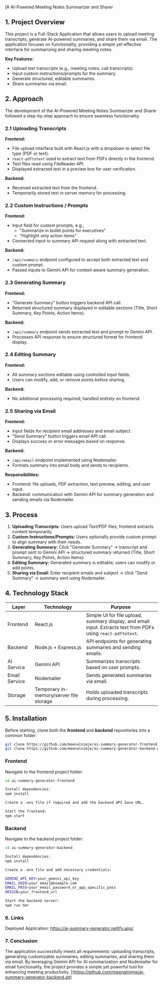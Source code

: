 [# AI-Powered Meeting Notes Summarizer and Sharer

## 1. Project Overview

This project is a Full-Stack Application that allows users to upload meeting transcripts, generate AI-powered summaries, and share them via email. The application focuses on functionality, providing a simple yet effective interface for summarizing and sharing meeting notes.

**Key Features:**
- Upload text transcripts (e.g., meeting notes, call transcripts).
- Input custom instructions/prompts for the summary.
- Generate structured, editable summaries.
- Share summaries via email.

## 2. Approach

The development of the AI-Powered Meeting Notes Summarizer and Sharer followed a step-by-step approach to ensure seamless functionality.

### 2.1 Uploading Transcripts

**Frontend:**
- File upload interface built with React.js with a dropdown to select file type (PDF or text).
- `react-pdftotext` used to extract text from PDFs directly in the frontend.
- Text files read using FileReader API.
- Displayed extracted text in a preview box for user verification.

**Backend:**
- Received extracted text from the frontend.
- Temporarily stored text in server memory for processing.

### 2.2 Custom Instructions / Prompts

**Frontend:**
- Input field for custom prompts, e.g.,  
  - "Summarize in bullet points for executives"  
  - "Highlight only action items"
- Connected input to summary API request along with extracted text.

**Backend:**
- `/api/summary` endpoint configured to accept both extracted text and custom prompt.
- Passed inputs to Gemini API for context-aware summary generation.

### 2.3 Generating Summary

**Frontend:**
- "Generate Summary" button triggers backend API call.
- Returned structured summary displayed in editable sections (Title, Short Summary, Key Points, Action Items).

**Backend:**
- `/api/summary` endpoint sends extracted text and prompt to Gemini API.
- Processes API response to ensure structured format for frontend display.

### 2.4 Editing Summary

**Frontend:**
- All summary sections editable using controlled input fields.
- Users can modify, add, or remove points before sharing.

**Backend:**
- No additional processing required; handled entirely on frontend.

### 2.5 Sharing via Email

**Frontend:**
- Input fields for recipient email addresses and email subject.
- "Send Summary" button triggers email API call.
- Displays success or error messages based on response.

**Backend:**
- `/api/email` endpoint implemented using Nodemailer.
- Formats summary into email body and sends to recipients.

**Responsibilities:**
- Frontend: file uploads, PDF extraction, text preview, editing, and user input.
- Backend: communication with Gemini API for summary generation and sending emails via Nodemailer.

## 3. Process

1. **Uploading Transcripts:** Users upload Text/PDF files; frontend extracts content temporarily.  
2. **Custom Instructions/Prompts:** Users optionally provide custom prompt to align summary with their needs.  
3. **Generating Summary:** Click "Generate Summary" → transcript and prompt sent to Gemini API → structured summary returned (Title, Short Summary, Key Points, Action Items).  
4. **Editing Summary:** Generated summary is editable; users can modify or add points.  
5. **Sharing via Email:** Enter recipient emails and subject → click "Send Summary" → summary sent using Nodemailer.  

## 4. Technology Stack

| Layer         | Technology         | Purpose                                                                 |
|---------------|------------------|-------------------------------------------------------------------------|
| Frontend      | React.js          | Simple UI for file upload, summary display, and email input. Extracts text from PDFs using `react-pdftotext`. |
| Backend       | Node.js + Express.js | API endpoints for generating summaries and sending emails.             |
| AI Service    | Gemini API        | Summarizes transcripts based on user prompts.                           |
| Email Service | Nodemailer        | Sends generated summaries via email.                                     |
| Storage       | Temporary in-memory/server file storage | Holds uploaded transcripts during processing.                           |

## 5. Installation
Before starting, clone both the **frontend** and **backend** repositories into a common folder:

```bash
git clone https://github.com/meenalnimje/ai-summary-generator-frontend.git
git clone https://github.com/meenalnimje/ai-summary-generator-backend.git
```
### Frontend

Navigate to the frontend project folder:

```bash
cd ai-summary-generator-frontend
```

```bash
Install dependencies:
npm install
```

```bash
Create a .env file if required and add the backend API base URL.
```
```bash
Start the frontend:
npm start
```
### Backend

Navigate to the backend project folder:

```bash
cd ai-summary-generator-backend
```
```bash
Install dependencies:
npm install
```
```bash
Create a .env file and add necessary credentials:

GEMINI_API_KEY=your_gemini_api_key
EMAIL_USER=your_email@example.com
EMAIL_PASS=your_email_password_or_app_specific_pass
ORIGIN=your_frontend_url
```
```bash
Start the backend server:
npm run hmr
```


### 6. Links
Deployed Application: https://ai-summary-generator.netlify.app/


### 7. Conclusion
The application successfully meets all requirements: uploading transcripts, generating customizable summaries, editing summaries, and sharing them via email. By leveraging Gemini API for AI summarization and Nodemailer for email functionality, the project provides a simple yet powerful tool for enhancing meeting productivity.
](https://github.com/meenalnimje/ai-summary-generator-backend.git)
